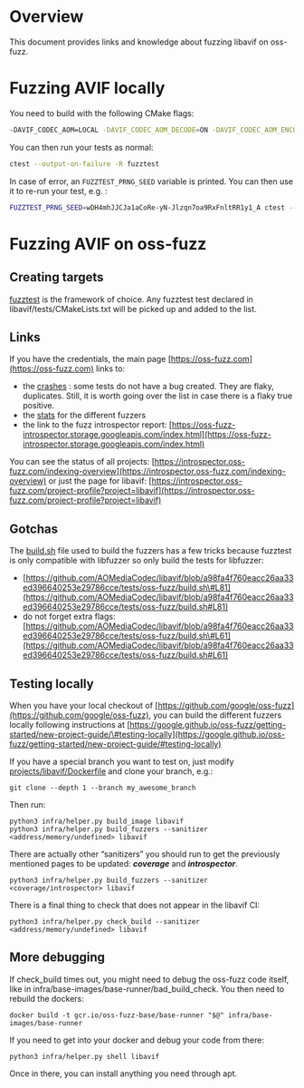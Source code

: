 # Overview

This document provides links and knowledge about fuzzing libavif on oss-fuzz.

# Fuzzing AVIF locally

You need to build with the following CMake flags:

```sh
-DAVIF_CODEC_AOM=LOCAL -DAVIF_CODEC_AOM_DECODE=ON -DAVIF_CODEC_AOM_ENCODE=ON -DAVIF_CODEC_DAV1D=LOCAL -DAVIF_LIBYUV=LOCAL -DAVIF_LIBSHARPYUV=LOCAL -DAVIF_BUILD_TESTS=ON -DAVIF_ENABLE_GTEST=ON -DAVIF_GTEST=LOCAL -DAVIF_FUZZTEST=LOCAL -DCMAKE_C_COMPILER=clang -DCMAKE_CXX_COMPILER=clang++ -DAVIF_ENABLE_WERROR=OFF
```

You can then run your tests as normal:

```sh
ctest --output-on-failure -R fuzztest
```

In case of error, an `FUZZTEST_PRNG_SEED` variable is printed. You can then use
it to re-run your test, e.g. :

```sh
FUZZTEST_PRNG_SEED=wDH4mhJJCJa1aCoRe-yN-Jlzqn7oa9RxFnltRR1y1_A ctest --output-on-failure -R ^avif_fuzztest_enc_dec$
```

# Fuzzing AVIF on oss-fuzz

## Creating targets

[fuzztest](https://github.com/google/fuzztest/) is the framework of choice. Any
fuzztest test declared in libavif/tests/CMakeLists.txt will be picked up and
added to the list.

## Links

If you have the credentials, the main page
[https://oss-fuzz.com](https://oss-fuzz.com) links to:

-   the [crashes](https://oss-fuzz.com/testcases?project=libavif&open=yes) :
    some tests do not have a bug created. They are flaky, duplicates. Still, it
    is worth going over the list in case there is a flaky true positive.
-   the
    [stats](https://oss-fuzz.com/fuzzer-stats?project=libavif&fuzzer=libFuzzer&job=libfuzzer_asan_libavif&group_by=by-fuzzer)
    for the different fuzzers
-   the link to the fuzz introspector report:
    [https://oss-fuzz-introspector.storage.googleapis.com/index.html](https://oss-fuzz-introspector.storage.googleapis.com/index.html)

You can see the status of all projects:
[https://introspector.oss-fuzz.com/indexing-overview](https://introspector.oss-fuzz.com/indexing-overview)
or just the page for libavif:
[https://introspector.oss-fuzz.com/project-profile?project=libavif](https://introspector.oss-fuzz.com/project-profile?project=libavif)

## Gotchas

The
[build.sh](https://github.com/AOMediaCodec/libavif/blob/a98fa4f760eacc26aa33ed396640253e29786cce/tests/oss-fuzz/build.sh#L1)
file used to build the fuzzers has a few tricks because fuzztest is only
compatible with libfuzzer so only build the tests for libfuzzer:

-   [https://github.com/AOMediaCodec/libavif/blob/a98fa4f760eacc26aa33ed396640253e29786cce/tests/oss-fuzz/build.sh\#L81](https://github.com/AOMediaCodec/libavif/blob/a98fa4f760eacc26aa33ed396640253e29786cce/tests/oss-fuzz/build.sh#L81)
-   do not forget extra flags:
    [https://github.com/AOMediaCodec/libavif/blob/a98fa4f760eacc26aa33ed396640253e29786cce/tests/oss-fuzz/build.sh\#L61](https://github.com/AOMediaCodec/libavif/blob/a98fa4f760eacc26aa33ed396640253e29786cce/tests/oss-fuzz/build.sh#L61)

## Testing locally

When you have your local checkout of
[https://github.com/google/oss-fuzz](https://github.com/google/oss-fuzz), you
can build the different fuzzers locally following instructions at
[https://google.github.io/oss-fuzz/getting-started/new-project-guide/\#testing-locally](https://google.github.io/oss-fuzz/getting-started/new-project-guide/#testing-locally)

If you have a special branch you want to test on, just modify
[projects/libavif/Dockerfile](https://github.com/google/oss-fuzz/blob/2e0110a1e36a4cdc18f0d91f48475a7759e7e80a/projects/libavif/Dockerfile#L22)
and clone your branch, e.g.:

```
git clone --depth 1 --branch my_awesome_branch
```

Then run:

```
python3 infra/helper.py build_image libavif
python3 infra/helper.py build_fuzzers --sanitizer <address/memory/undefined> libavif
```

There are actually other “sanitizers” you should run to get the previously
mentioned pages to be updated: ***coverage*** and ***introspector***.

```
python3 infra/helper.py build_fuzzers --sanitizer <coverage/introspector> libavif
```

There is a final thing to check that does not appear in the libavif CI:

```
python3 infra/helper.py check_build --sanitizer <address/memory/undefined> libavif
```

## More debugging

If check\_build times out, you might need to debug the oss-fuzz code itself,
like in infra/base-images/base-runner/bad\_build\_check. You then need to
rebuild the dockers:

```
docker build -t gcr.io/oss-fuzz-base/base-runner "$@" infra/base-images/base-runner
```

If you need to get into your docker and debug your code from there:

```
python3 infra/helper.py shell libavif
```

Once in there, you can install anything you need through apt.
